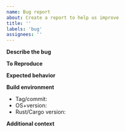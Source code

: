 ```yaml
---
name: Bug report
about: Create a report to help us improve
title: ''
labels: 'bug'
assignees: ''
---
```


**Describe the bug**  
<!-- A clear and concise description of what the bug is. -->

**To Reproduce**  
<!-- Steps or code to reproduce the behavior. -->

**Expected behavior**  
<!-- A clear and concise description of what you expected to happen. -->

**Build environment**  
 - Tag/commit: <!-- e.g. v0.13.0, 3a07614 --> 
 - OS+version: <!-- e.g. ubuntu 20.04.01, macOS 12.0.1, windows -->   
 - Rust/Cargo version: <!-- e.g. v1.65.0, not applicable --> 

**Additional context**  
<!-- Add any other context about the problem here. --> 